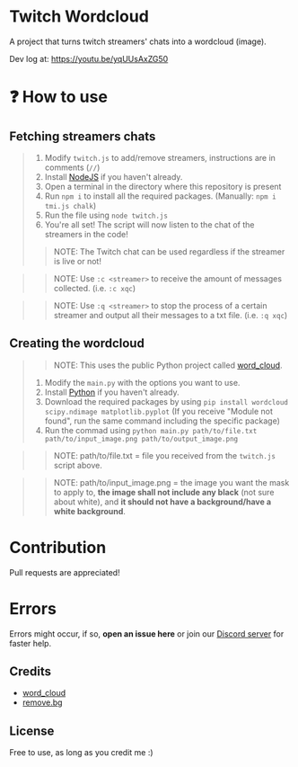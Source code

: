 # Twitch Wordcloud
A project that turns twitch streamers' chats into a wordcloud (image).

Dev log at: https://youtu.be/yqUUsAxZG50

# ❓ How to use
## Fetching streamers chats
> 1. Modify `twitch.js` to add/remove streamers, instructions are in comments (`//`)
> 2. Install [NodeJS](https://nodejs.org/en/) if you haven't already.
> 3. Open a terminal in the directory where this repository is present
> 4. Run `npm i` to install all the required packages. (Manually: `npm i tmi.js chalk`)
> 5. Run the file using `node twitch.js`
> 6. You're all set! The script will now listen to the chat of the streamers in the code!
>> NOTE: The Twitch chat can be used regardless if the streamer is live or not!

>> NOTE: Use `:c <streamer>` to receive the amount of messages collected. (i.e. `:c xqc`)

>> NOTE: Use `:q <streamer>` to stop the process of a certain streamer and output all their messages to a txt file. (i.e. `:q xqc`)

## Creating the wordcloud
>> NOTE: This uses the public Python project called [word_cloud](https://github.com/amueller/word_cloud).
> 1. Modify the `main.py` with the options you want to use.
> 2. Install [Python](https://www.python.org/) if you haven't already.
> 3. Download the required packages by using `pip install wordcloud scipy.ndimage matplotlib.pyplot` (If you receive "Module not found", run the same command including the specific package)
> 4. Run the commad using `python main.py path/to/file.txt path/to/input_image.png path/to/output_image.png`

>> NOTE: path/to/file.txt = file you received from the `twitch.js` script above.

>> NOTE: path/to/input_image.png = the image you want the mask to apply to, **the image shall not include any black** (not sure about white), and **it should not have a background/have a white background**.

# Contribution
Pull requests are appreciated!

# Errors

Errors might occur, if so, **open an issue here** or join our [Discord server](https://discord.gg/W98yWga6YK) for faster help.
## Credits

- [word_cloud](https://github.com/amueller/word_cloud)
- [remove.bg](https://remove.bg)

## License
Free to use, as long as you credit me :)
